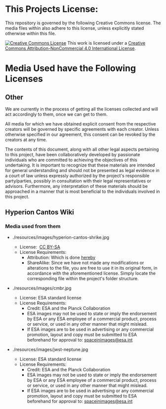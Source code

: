 # This Projects License:
This repository is governed by the following Creative Commons license. The media files within also adhere to this license, unless explicitly stated otherwise within this file.

<a rel="license" href="http://creativecommons.org/licenses/by-nc/4.0/"><img alt="Creative Commons License" style="border-width:0" src="https://i.creativecommons.org/l/by-nc/4.0/88x31.png" /></a>
This work is licensed under a <a rel="license" href="http://creativecommons.org/licenses/by-nc/4.0/">Creative Commons Attribution-NonCommercial 4.0 International License</a>.

# Media Used have the Following Licenses

## Other
We are currently in the process of getting all the licenses collected and will act accordingly to them, once we can get to them. 

All media for which we have obtained explicit consent from the respective creators will be governed by specific agreements with each creator. Unless otherwise specified in our agreement, this consent can be revoked by the creators at any time.

The contents of this document, along with all other legal aspects pertaining to this project, have been collaboratively developed by passionate individuals who are committed to achieving the objectives of this undertaking. It is important to recognize that these materials are intended for general understanding and should not be presented as legal evidence in a court of law unless expressly authorized by the project's responsible party/parties, possibly in consultation with their legal representatives or advisors. Furthermore, any interpretation of these materials should be approached in a manner that is most beneficial to the individuals involved in this project.

## Hyperion Cantos Wiki

### Media used from them
- ./resources/images/hyperion-cantos-shrike.jpg
	- License:  [CC BY-SA](https://creativecommons.org/licenses/by-sa/3.0/)
	- License Requirements:
		- Attribution: Which is done [hereby](https://hyperioncantos.fandom.com/wiki/Shrike)
		- ShareAlike: Since we have not made any modifications or alterations to the file, you are free to use it in its original form, in accordance with the aforementioned license. Simply locate the corresponding file within the project's folder structure.

- ./resources/images/cmbr.jpg
    - License: ESA standard license
    - License Requirements:
        - Credit: ESA and the Planck Collaboration
        - ESA images may not be used to state or imply the endorsement by ESA or any ESA employee of a commercial product, process or service, or used in any other manner that might mislead.
        - If ESA images are to be used in advertising or any commercial promotion, layout and copy must be submitted to ESA beforehand for approval to: spaceinimages@esa.int

- ./resources/images/jwst-neptune.jpg
    - License: ESA standard license
    - License Requirements:
        - Credit: ESA and the Planck Collaboration
        - ESA images may not be used to state or imply the endorsement by ESA or any ESA employee of a commercial product, process or service, or used in any other manner that might mislead.
        - If ESA images are to be used in advertising or any commercial promotion, layout and copy must be submitted to ESA beforehand for approval to: spaceinimages@esa.int
